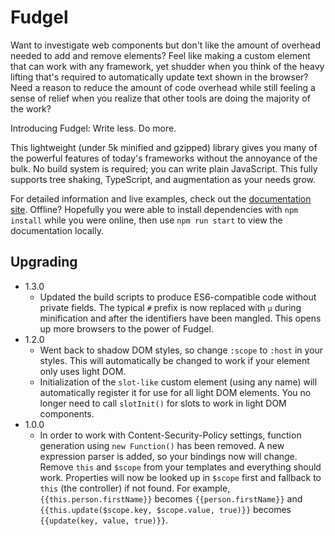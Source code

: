 Fudgel
======

Want to investigate web components but don't like the amount of overhead needed to add and remove elements? Feel like making a custom element that can work with any framework, yet shudder when you think of the heavy lifting that's required to automatically update text shown in the browser? Need a reason to reduce the amount of code overhead while still feeling a sense of relief when you realize that other tools are doing the majority of the work?

Introducing Fudgel: Write less. Do more.

This lightweight (under 5k minified and gzipped) library gives you many of the powerful features of today's frameworks without the annoyance of the bulk. No build system is required; you can write plain JavaScript. This fully supports tree shaking, TypeScript, and augmentation as your needs grow.

For detailed information and live examples, check out the [documentation site](https://fudgel.js.org). Offline? Hopefully you were able to install dependencies with `npm install` while you were online, then use `npm run start` to view the documentation locally.

Upgrading
---------

* 1.3.0
    * Updated the build scripts to produce ES6-compatible code without private
      fields. The typical `#` prefix is now replaced with `µ` during
      minification and after the identifiers have been mangled. This opens up
      more browsers to the power of Fudgel.
* 1.2.0
    * Went back to shadow DOM styles, so change `:scope` to `:host` in your
      styles. This will automatically be changed to work if your element only
      uses light DOM.
    * Initialization of the `slot-like` custom element (using any name) will
      automatically register it for use for all light DOM elements. You no
      longer need to call `slotInit()` for slots to work in light DOM
      components.
* 1.0.0
    * In order to work with Content-Security-Policy settings, function
      generation using `new Function()` has been removed. A new expression
      parser is added, so your bindings now will change. Remove `this` and
      `$scope` from your templates and everything should work. Properties will
      now be looked up in `$scope` first and fallback to `this` (the
      controller) if not found. For example, `{{this.person.firstName}}`
      becomes `{{person.firstName}}` and `{{this.update($scope.key,
      $scope.value, true)}}` becomes `{{update(key, value, true)}}`.
